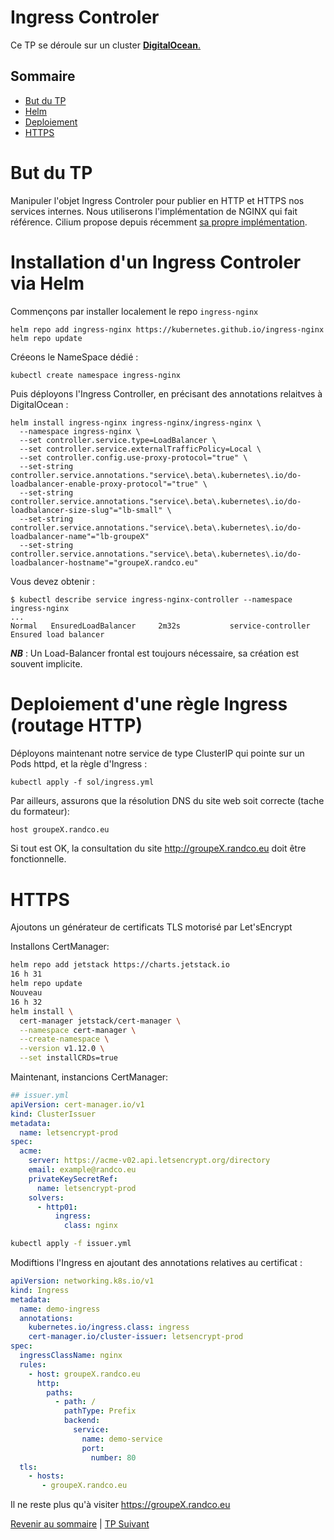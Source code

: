 # Ingress Controler

Ce TP se déroule sur un cluster <ins>**DigitalOcean**<ins>.

## Sommaire
  * [But du TP](#but-du-tp)
  * [Helm](#helm)
  * [Deploiement](#deploiement)
  * [HTTPS](#https)


# But du TP
Manipuler l'objet Ingress Controler pour publier en HTTP et HTTPS nos services internes.
Nous utiliserons l'implémentation de NGINX qui fait référence.
Cilium propose depuis récemment [sa propre implémentation](https://docs.cilium.io/en/stable/network/servicemesh/ingress/). 


# Installation d'un Ingress Controler via Helm
Commençons par installer localement le repo `ingress-nginx`
```shell
helm repo add ingress-nginx https://kubernetes.github.io/ingress-nginx
helm repo update
```
Créeons le NameSpace dédié :
```shell
kubectl create namespace ingress-nginx
```

Puis déployons l'Ingress Controller, en précisant des annotations relaitves à DigitalOcean :
```shell
helm install ingress-nginx ingress-nginx/ingress-nginx \
  --namespace ingress-nginx \
  --set controller.service.type=LoadBalancer \
  --set controller.service.externalTrafficPolicy=Local \
  --set controller.config.use-proxy-protocol="true" \
  --set-string controller.service.annotations."service\.beta\.kubernetes\.io/do-loadbalancer-enable-proxy-protocol"="true" \
  --set-string controller.service.annotations."service\.beta\.kubernetes\.io/do-loadbalancer-size-slug"="lb-small" \
  --set-string controller.service.annotations."service\.beta\.kubernetes\.io/do-loadbalancer-name"="lb-groupeX"
  --set-string controller.service.annotations."service\.beta\.kubernetes\.io/do-loadbalancer-hostname"="groupeX.randco.eu"
  ```

Vous devez obtenir :
```shell
$ kubectl describe service ingress-nginx-controller --namespace ingress-nginx
...
Normal   EnsuredLoadBalancer     2m32s           service-controller  Ensured load balancer
  ```


***NB*** : Un Load-Balancer frontal est toujours nécessaire, sa création est souvent implicite.

# Deploiement d'une règle Ingress (routage HTTP)
Déployons maintenant notre service de type ClusterIP qui pointe sur un Pods httpd, et la règle d'Ingress :
```shell
kubectl apply -f sol/ingress.yml
```
Par ailleurs, assurons que la résolution DNS du site web soit correcte (tache du formateur):
```bash
host groupeX.randco.eu
```
Si tout est OK, la consultation du site http://groupeX.randco.eu doit être fonctionnelle.

# HTTPS
Ajoutons un générateur de certificats TLS motorisé par Let'sEncrypt

Installons CertManager:
``` bash
helm repo add jetstack https://charts.jetstack.io
16 h 31
helm repo update
Nouveau
16 h 32
helm install \
  cert-manager jetstack/cert-manager \
  --namespace cert-manager \
  --create-namespace \
  --version v1.12.0 \
  --set installCRDs=true
```

Maintenant, instancions CertManager:
```yaml
## issuer.yml
apiVersion: cert-manager.io/v1
kind: ClusterIssuer
metadata:
  name: letsencrypt-prod
spec:
  acme:
    server: https://acme-v02.api.letsencrypt.org/directory
    email: example@randco.eu
    privateKeySecretRef:
      name: letsencrypt-prod
    solvers:
      - http01:
          ingress:
            class: nginx
```

```bash
kubectl apply -f issuer.yml
```


Modiftions l'Ingress en ajoutant des annotations relatives au certificat :

```yaml
apiVersion: networking.k8s.io/v1
kind: Ingress
metadata:
  name: demo-ingress
  annotations:
    kubernetes.io/ingress.class: ingress
    cert-manager.io/cluster-issuer: letsencrypt-prod
spec:
  ingressClassName: nginx
  rules:
    - host: groupeX.randco.eu
      http:
        paths:
          - path: /
            pathType: Prefix
            backend:
              service:
                name: demo-service
                port:
                  number: 80
  tls:
    - hosts:
       - groupeX.randco.eu
```
Il ne reste plus qu'à visiter https://groupeX.randco.eu

[Revenir au sommaire](../README.md) | [TP Suivant](./TP16.md)

